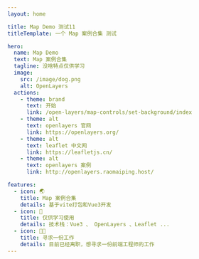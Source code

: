 ```yaml
---
layout: home

title: Map Demo 测试11
titleTemplate: 一个 Map 案例合集 测试

hero:
  name: Map Demo
  text: Map 案例合集
  tagline: 没啥特点仅供学习
  image:
    src: /image/dog.png
    alt: OpenLayers
  actions:
    - theme: brand
      text: 开始
      link: /open-layers/map-controls/set-background/index
    - theme: alt
      text: openlayers 官网
      link: https://openlayers.org/
    - theme: alt
      text: leaflet 中文网
      link: https://leafletjs.cn/
    - theme: alt
      text: openlayers 案例
      link: http://openlayers.raomaiping.host/

features:
  - icon: 🌏
    title: Map 案例合集
    details: 基于vite打包和Vue3开发
  - icon: 📗
    title: 仅供学习使用
    details: 技术栈：Vue3 、 OpenLayers 、Leaflet ...
  - icon: 👨‍💻
    title: 寻求一份工作
    details: 目前已经离职，想寻求一份前端工程师的工作
---
```

